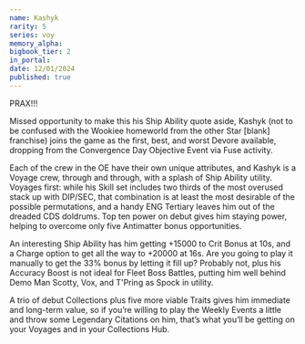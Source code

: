 ```yaml
---
name: Kashyk
rarity: 5
series: voy
memory_alpha:
bigbook_tier: 2
in_portal:
date: 12/01/2024
published: true
---
```


PRAX!!!

Missed opportunity to make this his Ship Ability quote aside, Kashyk (not to be confused with the Wookiee homeworld from the other Star [blank] franchise) joins the game as the first, best, and worst Devore available, dropping from the Convergence Day Objective Event via Fuse activity.

Each of the crew in the OE have their own unique attributes, and Kashyk is a Voyage crew, through and through, with a splash of Ship Ability utility. Voyages first: while his Skill set includes two thirds of the most overused stack up with DIP/SEC, that combination is at least the most desirable of the possible permutations, and a handy ENG Tertiary leaves him out of the dreaded CDS doldrums. Top ten power on debut gives him staying power, helping to overcome only five Antimatter bonus opportunities. 

An interesting Ship Ability has him getting +15000 to Crit Bonus at 10s, and a Charge option to get all the way to +20000 at 16s. Are you going to play it manually to get the 33% bonus by letting it fill up? Probably not, plus his Accuracy Boost is not ideal for Fleet Boss Battles, putting him well behind Demo Man Scotty, Vox, and T'Pring as Spock in utility. 

A trio of debut Collections plus five more viable Traits gives him immediate and long-term value, so if you’re willing to play the Weekly Events a little and throw some Legendary Citations on him, that’s what you’ll be getting on your Voyages and in your Collections Hub.
